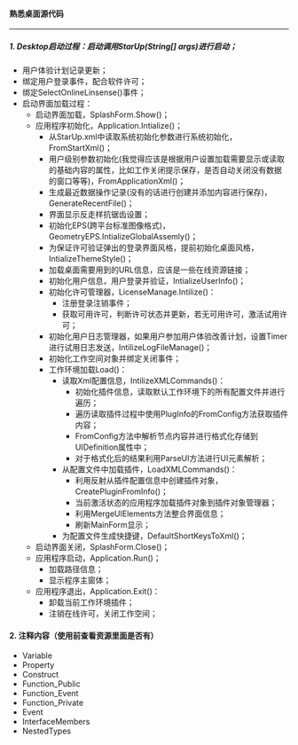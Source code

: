 #### 熟悉桌面源代码
---
##### 1. Desktop启动过程：启动调用StarUp(String[] args)进行启动；
- 用户体验计划记录更新；
- 绑定用户登录事件，配合软件许可；
- 绑定SelectOnlineLinsense()事件；
- 启动界面加载过程：
    - 启动界面加载，SplashForm.Show()；
    - 应用程序初始化，Application.Intialize()；
        - 从StarUp.xml中读取系统初始化参数进行系统初始化，FromStartXml()；
        - 用户级别参数初始化(我觉得应该是根据用户设置加载需要显示或读取的基础内容的属性，比如工作关闭提示保存，是否自动关闭没有数据的窗口等等)，FromApplicationXml()；
        - 生成最近数据操作记录(没有的话进行创建并添加内容进行保存)，GenerateRecentFile()；
        - 界面显示反走样抗锯齿设置；
        - 初始化EPS(跨平台标准图像格式)，GeometryEPS.IntializeGlobalAssemly()；
        - 为保证许可验证弹出的登录界面风格，提前初始化桌面风格，IntializeThemeStyle()；
        - 加载桌面需要用到的URL信息，应该是一些在线资源链接；
        - 初始化用户信息，用户登录并验证，IntializeUserInfo()；
        - 初始化许可管理器，LicenseManage.Intilize()：
            - 注册登录注销事件；
            - 获取可用许可，判断许可状态并更新，若无可用许可，激活试用许可；
        - 初始化用户日志管理器，如果用户参加用户体验改善计划，设置Timer进行试用日志发送，IntilizeLogFileManage()；
        - 初始化工作空间对象并绑定关闭事件；
        - 工作环境加载Load()：
            - 读取Xml配置信息，IntilizeXMLCommands()：
                - 初始化插件信息，读取默认工作环境下的所有配置文件并进行遍历；
                - 遍历读取插件过程中使用PlugInfo的FromConfig方法获取插件内容；
                - FromConfig方法中解析节点内容并进行格式化存储到UIDefinition属性中；
                - 对于格式化后的结果利用ParseUI方法进行UI元素解析；
            - 从配置文件中加载插件，LoadXMLCommands()：
                - 利用反射从插件配置信息中创建插件对象，CreatePluginFromInfo()；
                - 当前激活状态的应用程序加载插件对象到插件对象管理器；
                - 利用MergeUIElements方法整合界面信息；
                - 刷新MainForm显示；
            - 为配置文件生成快捷键，DefaultShortKeysToXml()；
    - 启动界面关闭，SplashForm.Close()；
    - 应用程序启动，Application.Run()；
        - 加载路径信息；
        - 显示程序主窗体；
    - 应用程序退出，Application.Exit()：
        - 卸载当前工作环境插件；
        - 注销在线许可，关闭工作空间；

#### 2. 注释内容（使用前查看资源里面是否有）
- Variable
- Property
- Construct
- Function_Public
- Function_Event
- Function_Private
- Event
- InterfaceMembers
- NestedTypes

